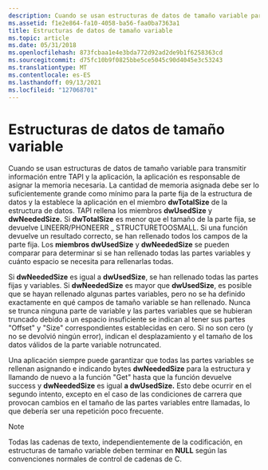 ```yaml
---
description: Cuando se usan estructuras de datos de tamaño variable para transmitir información entre TAPI y la aplicación, la aplicación es responsable de asignar la memoria necesaria.
ms.assetid: f1e2e864-fa10-4058-ba56-faa0ba7363a1
title: Estructuras de datos de tamaño variable
ms.topic: article
ms.date: 05/31/2018
ms.openlocfilehash: 873fcbaa1e4e3bda772d92ad2de9b1f6258363cd
ms.sourcegitcommit: d75fc10b9f0825bbe5ce5045c90d4045e3c53243
ms.translationtype: MT
ms.contentlocale: es-ES
ms.lasthandoff: 09/13/2021
ms.locfileid: "127068701"
---
```

# <a name="variably-sized-data-structures"></a>Estructuras de datos de tamaño variable

Cuando se usan estructuras de datos de tamaño variable para transmitir información entre TAPI y la aplicación, la aplicación es responsable de asignar la memoria necesaria. La cantidad de memoria asignada debe ser lo suficientemente grande como mínimo para la parte fija de la estructura de datos y la establece la aplicación en el miembro **dwTotalSize** de la estructura de datos. TAPI rellena los miembros **dwUsedSize** y **dwNeededSize.** Si **dwTotalSize** es menor que el tamaño de la parte fija, se devuelve LINEERR/PHONEERR \_ STRUCTURETOOSMALL. Si una función devuelve un resultado correcto, se han rellenado todos los campos de la parte fija. Los **miembros dwUsedSize** y **dwNeededSize** se pueden comparar para determinar si se han rellenado todas las partes variables y cuánto espacio se necesita para rellenarlas todas.

Si **dwNeededSize** es igual a **dwUsedSize**, se han rellenado todas las partes fijas y variables. Si **dwNeededSize** es mayor que **dwUsedSize**, es posible que se hayan rellenado algunas partes variables, pero no se ha definido exactamente en qué campos de tamaño variable se han rellenado. Nunca se trunca ninguna parte de variable y las partes variables que se hubieran truncado debido a un espacio insuficiente se indican al tener sus partes "Offset" y "Size" correspondientes establecidas en cero. Si no son cero (y no se devolvió ningún error), indican el desplazamiento y el tamaño de los datos válidos de la parte variable notruncated.

Una aplicación siempre puede garantizar que todas las partes variables se rellenan asignando e indicando bytes **dwNeededSize** para la estructura y llamando de nuevo a la función "Get" hasta que la función devuelve success y **dwNeededSize** es igual **a dwUsedSize.** Esto debe ocurrir en el segundo intento, excepto en el caso de las condiciones de carrera que provocan cambios en el tamaño de las partes variables entre llamadas, lo que debería ser una repetición poco frecuente.

> [!Note]  
> Todas las cadenas de texto, independientemente de la codificación, en estructuras de tamaño variable deben terminar en **NULL** según las convenciones normales de control de cadenas de C.

 

 

 



